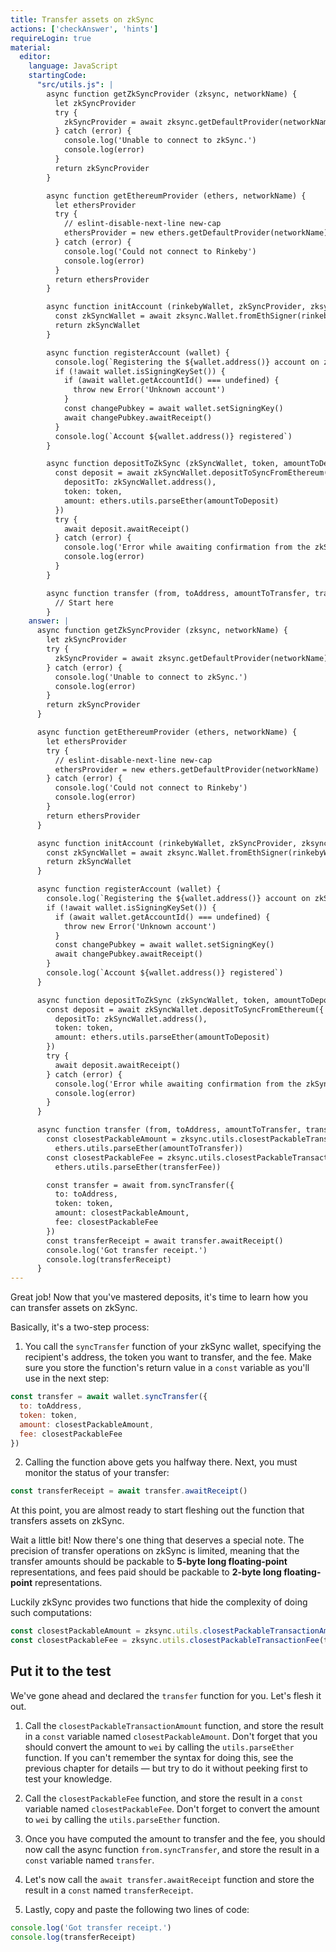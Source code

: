 ```yaml
---
title: Transfer assets on zkSync
actions: ['checkAnswer', 'hints']
requireLogin: true
material:
  editor:
    language: JavaScript
    startingCode:
      "src/utils.js": |
        async function getZkSyncProvider (zksync, networkName) {
          let zkSyncProvider
          try {
            zkSyncProvider = await zksync.getDefaultProvider(networkName)
          } catch (error) {
            console.log('Unable to connect to zkSync.')
            console.log(error)
          }
          return zkSyncProvider
        }

        async function getEthereumProvider (ethers, networkName) {
          let ethersProvider
          try {
            // eslint-disable-next-line new-cap
            ethersProvider = new ethers.getDefaultProvider(networkName)
          } catch (error) {
            console.log('Could not connect to Rinkeby')
            console.log(error)
          }
          return ethersProvider
        }

        async function initAccount (rinkebyWallet, zkSyncProvider, zksync) {
          const zkSyncWallet = await zksync.Wallet.fromEthSigner(rinkebyWallet, zkSyncProvider)
          return zkSyncWallet
        }

        async function registerAccount (wallet) {
          console.log(`Registering the ${wallet.address()} account on zkSync`)
          if (!await wallet.isSigningKeySet()) {
            if (await wallet.getAccountId() === undefined) {
              throw new Error('Unknown account')
            }
            const changePubkey = await wallet.setSigningKey()
            await changePubkey.awaitReceipt()
          }
          console.log(`Account ${wallet.address()} registered`)
        }

        async function depositToZkSync (zkSyncWallet, token, amountToDeposit, ethers) {
          const deposit = await zkSyncWallet.depositToSyncFromEthereum({
            depositTo: zkSyncWallet.address(),
            token: token,
            amount: ethers.utils.parseEther(amountToDeposit)
          })
          try {
            await deposit.awaitReceipt()
          } catch (error) {
            console.log('Error while awaiting confirmation from the zkSync operators.')
            console.log(error)
          }
        }

        async function transfer (from, toAddress, amountToTransfer, transferFee, token, zksync, ethers) {
          // Start here
        }
    answer: |
      async function getZkSyncProvider (zksync, networkName) {
        let zkSyncProvider
        try {
          zkSyncProvider = await zksync.getDefaultProvider(networkName)
        } catch (error) {
          console.log('Unable to connect to zkSync.')
          console.log(error)
        }
        return zkSyncProvider
      }

      async function getEthereumProvider (ethers, networkName) {
        let ethersProvider
        try {
          // eslint-disable-next-line new-cap
          ethersProvider = new ethers.getDefaultProvider(networkName)
        } catch (error) {
          console.log('Could not connect to Rinkeby')
          console.log(error)
        }
        return ethersProvider
      }

      async function initAccount (rinkebyWallet, zkSyncProvider, zksync) {
        const zkSyncWallet = await zksync.Wallet.fromEthSigner(rinkebyWallet, zkSyncProvider)
        return zkSyncWallet
      }

      async function registerAccount (wallet) {
        console.log(`Registering the ${wallet.address()} account on zkSync`)
        if (!await wallet.isSigningKeySet()) {
          if (await wallet.getAccountId() === undefined) {
            throw new Error('Unknown account')
          }
          const changePubkey = await wallet.setSigningKey()
          await changePubkey.awaitReceipt()
        }
        console.log(`Account ${wallet.address()} registered`)
      }

      async function depositToZkSync (zkSyncWallet, token, amountToDeposit, ethers) {
        const deposit = await zkSyncWallet.depositToSyncFromEthereum({
          depositTo: zkSyncWallet.address(),
          token: token,
          amount: ethers.utils.parseEther(amountToDeposit)
        })
        try {
          await deposit.awaitReceipt()
        } catch (error) {
          console.log('Error while awaiting confirmation from the zkSync operators.')
          console.log(error)
        }
      }

      async function transfer (from, toAddress, amountToTransfer, transferFee, token, zksync, ethers) {
        const closestPackableAmount = zksync.utils.closestPackableTransactionAmount(
          ethers.utils.parseEther(amountToTransfer))
        const closestPackableFee = zksync.utils.closestPackableTransactionFee(
          ethers.utils.parseEther(transferFee))

        const transfer = await from.syncTransfer({
          to: toAddress,
          token: token,
          amount: closestPackableAmount,
          fee: closestPackableFee
        })
        const transferReceipt = await transfer.awaitReceipt()
        console.log('Got transfer receipt.')
        console.log(transferReceipt)
      }
---
```


Great job! Now that you've mastered deposits, it's time to learn how you can transfer assets on zkSync.

Basically, it's a two-step process:

1. You call the `syncTransfer` function of your zkSync wallet, specifying the recipient's address, the token you want to transfer, and the fee. Make sure you store the function's return value in a `const` variable as you'll use in the next step:

  ```JavaScript
  const transfer = await wallet.syncTransfer({
    to: toAddress,
    token: token,
    amount: closestPackableAmount,
    fee: closestPackableFee
  })
  ```

2. Calling the function above gets you halfway there. Next, you must monitor the status of your transfer:

  ```JavaScript
  const transferReceipt = await transfer.awaitReceipt()
  ```

At this point, you are almost ready to start fleshing out the function that transfers assets on zkSync.

Wait a little bit! Now there's one thing that deserves a special note. The precision of transfer operations on zkSync is limited, meaning that the transfer amounts should be packable to **5-byte long floating-point** representations, and fees paid should be packable to **2-byte long floating-point** representations.

Luckily zkSync provides two functions that hide the complexity of doing such computations:

```JavaScript
const closestPackableAmount = zksync.utils.closestPackableTransactionAmount(amountToTransferInWei)
const closestPackableFee = zksync.utils.closestPackableTransactionFee(transferFeeInWei)
```

## Put it to the test

We've gone ahead and declared the `transfer` function for you. Let's flesh it out.

1. Call the `closestPackableTransactionAmount` function, and store the result in a `const` variable named `closestPackableAmount`. Don't forget that you should convert the amount to `wei` by calling the `utils.parseEther` function. If you can't remember the syntax for doing this, see the previous chapter for details — but try to do it without peeking first to test your knowledge.

2. Call the `closestPackableFee` function, and store the result in a `const` variable named `closestPackableFee`. Don't forget to convert the amount to `wei` by calling the `utils.parseEther` function.

3. Once you have computed the amount to transfer and the fee, you should now call the async function `from.syncTransfer`, and store the result in a `const` variable named `transfer`.

4. Let's now call the `await transfer.awaitReceipt` function and store the result in a `const` named `transferReceipt`.

5. Lastly, copy and paste the following two lines of code:

  ```JavaScript
  console.log('Got transfer receipt.')
  console.log(transferReceipt)
  ```
